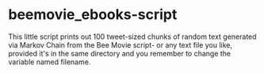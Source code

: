 # beemovie_ebooks-script
This little script prints out 100 tweet-sized chunks of random text generated via Markov Chain from the Bee Movie script- or any text file you like, provided it's in the same directory and you remember to change the variable named filename.
